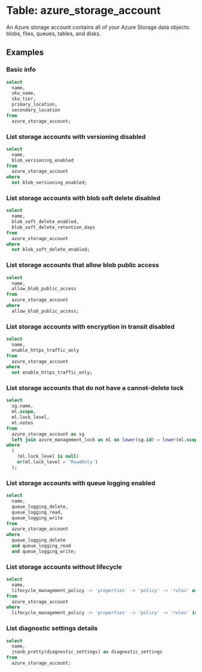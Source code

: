 # Table: azure_storage_account

An Azure storage account contains all of your Azure Storage data objects: blobs, files, queues, tables, and disks.

## Examples

### Basic info

```sql
select
  name,
  sku_name,
  sku_tier,
  primary_location,
  secondary_location
from
  azure_storage_account;
```


### List storage accounts with versioning disabled

```sql
select
  name,
  blob_versioning_enabled
from
  azure_storage_account
where
  not blob_versioning_enabled;
```


### List storage accounts with blob soft delete disabled

```sql
select
  name,
  blob_soft_delete_enabled,
  blob_soft_delete_retention_days
from
  azure_storage_account
where
  not blob_soft_delete_enabled;
```


### List storage accounts that allow blob public access

```sql
select
  name,
  allow_blob_public_access
from
  azure_storage_account
where
  allow_blob_public_access;
```


### List storage accounts with encryption in transit disabled

```sql
select
  name,
  enable_https_traffic_only
from
  azure_storage_account
where
  not enable_https_traffic_only;
```


### List storage accounts that do not have a cannot-delete lock

```sql
select
  sg.name,
  ml.scope,
  ml.lock_level,
  ml.notes
from
  azure_storage_account as sg
  left join azure_management_lock as ml on lower(sg.id) = lower(ml.scope)
where
  (
    (ml.lock_level is null)
    or(ml.lock_level = 'ReadOnly')
  );
```


### List storage accounts with queue logging enabled

```sql
select
  name,
  queue_logging_delete,
  queue_logging_read,
  queue_logging_write
from
  azure_storage_account
where
  queue_logging_delete
  and queue_logging_read
  and queue_logging_write;
```


### List storage accounts without lifecycle

```sql
select
  name,
  lifecycle_management_policy -> 'properties' -> 'policy' -> 'rules' as lifecycle_rules
from
  azure_storage_account
where
  lifecycle_management_policy -> 'properties' -> 'policy' -> 'rules' is null;
```

### List diagnostic settings details

```sql
select
  name,
  jsonb_pretty(diagnostic_settings) as diagnostic_settings
from
  azure_storage_account;
```